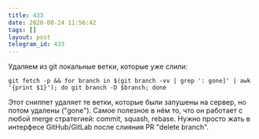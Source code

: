 ```yaml
---
title: 433
date: 2020-08-24 11:56:42
tags: []
layout: post
telegram_id: 433
---
```


Удаляем из git локальные ветки, которые уже слили:

```git fetch -p && for branch in $(git branch -vv | grep ': gone]' | awk '{print $1}'); do git branch -D $branch; done```

Этот сниппет удаляет те ветки, которые были запушены на сервер, но потом удалены ("gone"). Самое полезное в нём то, что он работает с любой merge стратегией: commit, squash, rebase. Нужно просто жать в интерфесе GitHub/GitLab после слияния PR "delete branch".
